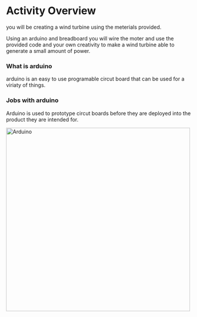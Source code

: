 # Activity Overview 

you will be creating a wind turbine using the meterials provided.

Using an arduino and breadboard you will wire the moter and use the provided code and your own creativity to make a wind turbine able to generate a small amount of power.

### What is arduino
arduino is an easy to use programable circut board that can be used for a viriaty of things. <Br>

### Jobs with arduino
Arduino is used to prototype circut boards before they are deployed into the product they are intended for. <br> 

<img src="images/Arduino UNO" alt="Arduino" width="500" height="500">